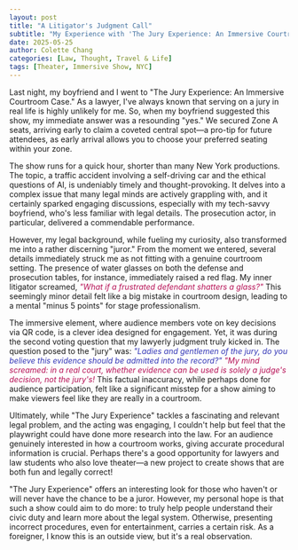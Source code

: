 ```yaml
---
layout: post
title: "A Litigator's Judgment Call"
subtitle: "My Experience with 'The Jury Experience: An Immersive Courtroom Case'"
date: 2025-05-25
author: Colette Chang
categories: [Law, Thought, Travel & Life]
tags: [Theater, Immersive Show, NYC]
---
```


Last night, my boyfriend and I went to "The Jury Experience: An Immersive Courtroom Case." As a lawyer, I've always known that serving on a jury in real life is highly unlikely for me. So, when my boyfriend suggested this show, my immediate answer was a resounding "yes." We secured Zone A seats, arriving early to claim a coveted central spot—a pro-tip for future attendees, as early arrival allows you to choose your preferred seating within your zone.

The show runs for a quick hour, shorter than many New York productions. The topic, a traffic accident involving a self-driving car and the ethical questions of AI, is undeniably timely and thought-provoking. It delves into a complex issue that many legal minds are actively grappling with, and it certainly sparked engaging discussions, especially with my tech-savvy boyfriend, who's less familiar with legal details. The prosecution actor, in particular, delivered a commendable performance.

However, my legal background, while fueling my curiosity, also transformed me into a rather discerning "juror." From the moment we entered, several details immediately struck me as not fitting with a genuine courtroom setting. The presence of water glasses on both the defense and prosecution tables, for instance, immediately raised a red flag. My inner litigator screamed, <span style="color:rgb(182, 16, 85);"><em>"What if a frustrated defendant shatters a glass?" </em></span> This seemingly minor detail felt like a big mistake in courtroom design, leading to a mental "minus 5 points" for stage professionalism.

The immersive element, where audience members vote on key decisions via QR code, is a clever idea designed for engagement. Yet, it was during the second voting question that my lawyerly judgment truly kicked in. The question posed to the "jury" was: <span style="color:rgb(51, 54, 183);"><em>"Ladies and gentlemen of the jury, do you believe this evidence should be admitted into the record?" </em></span><span style="color:rgb(182, 16, 85);"><em>"My mind screamed: in a real court, whether evidence can be used is solely a judge's decision, not the jury's! </em></span>This factual inaccuracy, while perhaps done for audience participation, felt like a significant misstep for a show aiming to make viewers feel like they are really in a courtroom.

Ultimately, while "The Jury Experience" tackles a fascinating and relevant legal problem, and the acting was engaging, I couldn't help but feel that the playwright could have done more research into the law. For an audience genuinely interested in how a courtroom works, giving accurate procedural information is crucial. Perhaps there's a good opportunity for lawyers and law students who also love theater—a new project to create shows that are both fun and legally correct!

"The Jury Experience" offers an interesting look for those who haven't or will never have the chance to be a juror. However, my personal hope is that such a show could aim to do more: to truly help people understand their civic duty and learn more about the legal system. Otherwise, presenting incorrect procedures, even for entertainment, carries a certain risk. As a foreigner, I know this is an outside view, but it's a real observation.